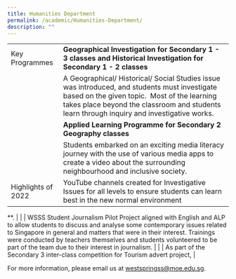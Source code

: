 ```yaml
---
title: Humanities Department
permalink: /academic/Humanities-Department/
description: ""
---
```

|  	|  	|
| - | -	|
| Key Programmes 	| **Geographical Investigation for Secondary 1 - 3 classes and Historical Investigation for Secondary 1 - 2 classes**	|
|  	| A Geographical/ Historical/ Social Studies issue was introduced, and students must investigate based on the given topic.  Most of the learning takes place beyond the classroom and students learn through inquiry and investigative works. 	|
|  	| **Applied Learning Programme for Secondary 2 Geography classes** 	|
|  	| Students embarked on an exciting media literacy journey with the use of various media apps to create a video about the surrounding neighbourhood and inclusive society. 	|
| Highlights of 2022 	|  YouTube channels created for Investigative Issues for all levels to ensure students can learn best in the new normal environment | The setting up and launch of The Spring Post, a WSSS Student Journalism project aligned with English and ALP to allow students to write, design and market articles covering contemporary issues related to Singapore and matters within their interest.
    

**. 	|
|  	| WSSS Student Journalism Pilot Project aligned with English and ALP to allow students to discuss and analyse some contemporary issues related to Singapore in general and matters that were in their interest. Trainings were conducted by teachers themselves and students volunteered to be part of the team due to their interest in journalism. 	|
|  	| As part of the Secondary 3 inter-class competition for Tourism advert project, 	|

For more information, please email us at [westspringss@moe.edu.sg](http://westspringss.moe.edu.sg/).